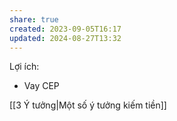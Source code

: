 ```yaml
---
share: true
created: 2023-09-05T16:17
updated: 2024-08-27T13:32
---
```

Lợi ích:
- Vay CEP

[[3 Ý tưởng|Một số ý tưởng kiếm tiền]]
